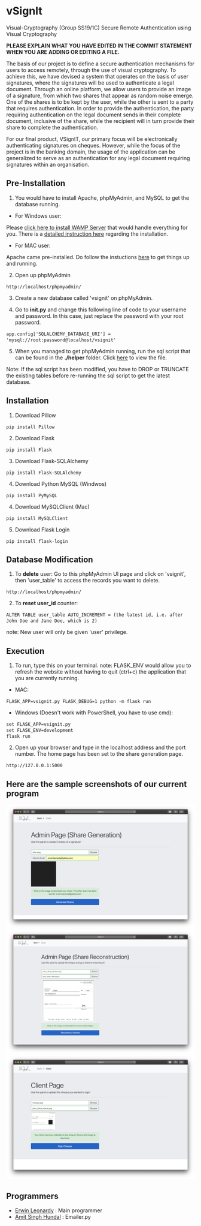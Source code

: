 vSignIt 
======
Visual-Cryptography (Group SS19/1C)
Secure Remote Authentication using Visual Cryptography

<b>PLEASE EXPLAIN WHAT YOU HAVE EDITED IN THE COMMIT STATEMENT WHEN YOU ARE ADDING OR EDITING A FILE.</b>

The basis of our project is to define a secure authentication mechanisms for users to access remotely, through the use of visual cryptography. To achieve this, we have devised a system that operates on the basis of user signatures, where the signatures will be used to authenticate a legal document. Through an online platform, we allow users to provide an image of a signature, from which two shares that appear as random noise emerge. One of the shares is to be kept by the user, while the other is sent to a party that requires authentication. In order to provide the authentication, the party requiring authentication on the legal document sends in their complete document, inclusive of the share, while the recipient will in turn provide their share to complete the authentication.

For our final product, VSignIT, our primary focus will be electronically authenticating signatures on cheques. However, while the focus of the project is in the banking domain, the usage of the application can be generalized to serve as an authentication for any legal document requiring signatures within an organisation.

Pre-Installation 
------
1. You would have to install Apache, phpMyAdmin, and MySQL to get the database running.
* For Windows user:

Please [click here to install WAMP Server](https://www.google.com) that would handle everything for you. There is a [detailed instruction here](https://www.wikihow.com/Install-phpMyAdmin-on-Your-Windows-PC) regarding the installation.

* For MAC user:

Apache came pre-installed. Do follow the instuctions [here](https://medium.com/@jangid.hitesh2112/install-apache-mysql-php-macos-mojave-10-14-b6b5c00b7de) to get things up and running.

2. Open up phpMyAdmin
```shell
http://localhost/phpmyadmin/
```

3. Create a new database called 'vsignit' on phpMyAdmin.

4. Go to <b>__init__.py</b> and change this following line of code to your username and password. In this case, just replace the password with your root password.
```shell
app.config['SQLALCHEMY_DATABASE_URI'] = 'mysql://root:password@localhost/vsignit'  
```

5. When you managed to get phpMyAdmin running, run the sql script that can be found in the <b>./helper</b> folder.
Click [here](https://github.com/erwinleonardy/Visual-Cryptography/blob/master/helper/user_table.sql) to view the file.

Note: If the sql script has been modified, you have to DROP or TRUNCATE the existing tables before re-running the sql script to get the latest database.

Installation 
------
1. Download Pillow
```shell
pip install Pillow
```
2. Download Flask
```shell
pip install Flask
```
3. Download Flask-SQLAlchemy
```shell
pip install Flask-SQLAlchemy
```
4. Download Python MySQL (Windwos)
```shell
pip install PyMySQL
```
4. Download MySQLClient (Mac)
```shell
pip install MySQLClient
```
5. Download Flask Login
```shell
pip install flask-login
```

Database Modification
------
1. To <b>delete</b> user: 
Go to this phpMyAdmin UI page and click on 'vsignit', then 'user_table' to access the records you want to delete.
```shell
http://localhost/phpmyadmin/
```

2. To <b>reset user_id</b> counter:
```shell
ALTER TABLE user_table AUTO_INCREMENT = (the latest id, i.e. after John Doe and Jane Doe, which is 2)
```

note: New user will only be given 'user' privilege.

Execution
------
1. To run, type this on your terminal.
note: FLASK_ENV would allow you to refresh the website without having to quit (ctrl+c) the application that you are currently running.
* MAC:
```shell
FLASK_APP=vsignit.py FLASK_DEBUG=1 python -m flask run
```
* Windows (Doesn't work with PowerShell, you have to use cmd):
```shell
set FLASK_APP=vsignit.py
set FLASK_ENV=development
flask run
```
2. Open up your browser and type in the localhost address and the port number. The home page has been set to the share generation page. 
```shell
http://127.0.0.1:5000
```

Here are the sample screenshots of our current program
------
![share construction page](./screenshot/Share_Generation.png)
![share reconstruction page](./screenshot/Share_Reconstruction.png)
![client page](./screenshot/Client_Page.png)


## Programmers
- [Erwin Leonardy](https://github.com/erwinleonardy) : Main programmer
- [Amit Singh Hundal](https://www.google.com) : Emailer.py
